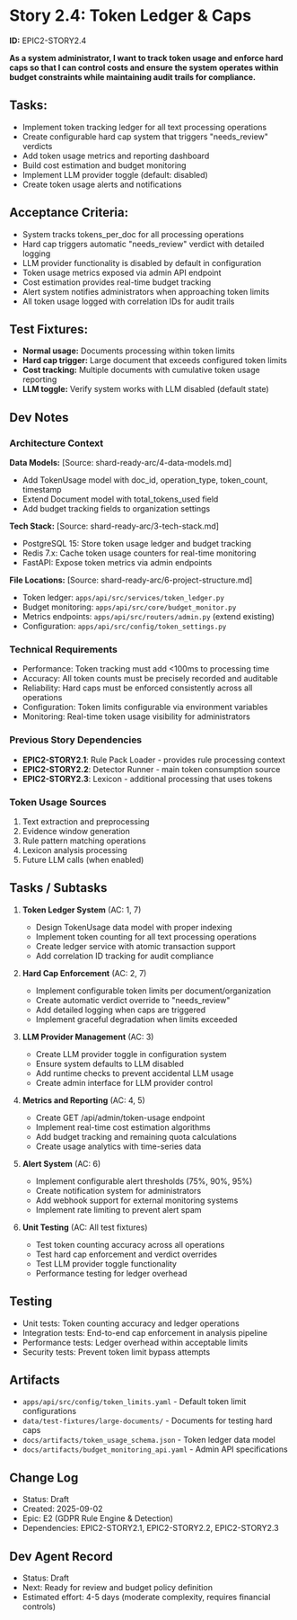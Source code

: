 # Story 2.4: Token Ledger & Caps

**ID:** EPIC2-STORY2.4

**As a system administrator, I want to track token usage and enforce hard caps so that I can control costs and ensure the system operates within budget constraints while maintaining audit trails for compliance.**

## Tasks:
* Implement token tracking ledger for all text processing operations
* Create configurable hard cap system that triggers "needs_review" verdicts
* Add token usage metrics and reporting dashboard
* Build cost estimation and budget monitoring
* Implement LLM provider toggle (default: disabled) 
* Create token usage alerts and notifications

## Acceptance Criteria:
* System tracks tokens_per_doc for all processing operations
* Hard cap triggers automatic "needs_review" verdict with detailed logging
* LLM provider functionality is disabled by default in configuration
* Token usage metrics exposed via admin API endpoint
* Cost estimation provides real-time budget tracking
* Alert system notifies administrators when approaching token limits
* All token usage logged with correlation IDs for audit trails

## Test Fixtures:
* **Normal usage:** Documents processing within token limits
* **Hard cap trigger:** Large document that exceeds configured token limits
* **Cost tracking:** Multiple documents with cumulative token usage reporting
* **LLM toggle:** Verify system works with LLM disabled (default state)

## Dev Notes

### Architecture Context
**Data Models:** [Source: shard-ready-arc/4-data-models.md]
- Add TokenUsage model with doc_id, operation_type, token_count, timestamp
- Extend Document model with total_tokens_used field
- Add budget tracking fields to organization settings

**Tech Stack:** [Source: shard-ready-arc/3-tech-stack.md]
- PostgreSQL 15: Store token usage ledger and budget tracking
- Redis 7.x: Cache token usage counters for real-time monitoring
- FastAPI: Expose token metrics via admin endpoints

**File Locations:** [Source: shard-ready-arc/6-project-structure.md]
- Token ledger: `apps/api/src/services/token_ledger.py`
- Budget monitoring: `apps/api/src/core/budget_monitor.py`
- Metrics endpoints: `apps/api/src/routers/admin.py` (extend existing)
- Configuration: `apps/api/src/config/token_settings.py`

### Technical Requirements
- Performance: Token tracking must add <100ms to processing time
- Accuracy: All token counts must be precisely recorded and auditable
- Reliability: Hard caps must be enforced consistently across all operations
- Configuration: Token limits configurable via environment variables
- Monitoring: Real-time token usage visibility for administrators

### Previous Story Dependencies
- **EPIC2-STORY2.1**: Rule Pack Loader - provides rule processing context
- **EPIC2-STORY2.2**: Detector Runner - main token consumption source
- **EPIC2-STORY2.3**: Lexicon - additional processing that uses tokens

### Token Usage Sources
1. Text extraction and preprocessing
2. Evidence window generation
3. Rule pattern matching operations
4. Lexicon analysis processing
5. Future LLM calls (when enabled)

## Tasks / Subtasks

1. **Token Ledger System** (AC: 1, 7)
   - Design TokenUsage data model with proper indexing
   - Implement token counting for all text processing operations
   - Create ledger service with atomic transaction support
   - Add correlation ID tracking for audit compliance

2. **Hard Cap Enforcement** (AC: 2, 7)
   - Implement configurable token limits per document/organization
   - Create automatic verdict override to "needs_review"
   - Add detailed logging when caps are triggered
   - Implement graceful degradation when limits exceeded

3. **LLM Provider Management** (AC: 3)
   - Create LLM provider toggle in configuration system
   - Ensure system defaults to LLM disabled
   - Add runtime checks to prevent accidental LLM usage
   - Create admin interface for LLM provider control

4. **Metrics and Reporting** (AC: 4, 5)
   - Create GET /api/admin/token-usage endpoint
   - Implement real-time cost estimation algorithms
   - Add budget tracking and remaining quota calculations
   - Create usage analytics with time-series data

5. **Alert System** (AC: 6)
   - Implement configurable alert thresholds (75%, 90%, 95%)
   - Create notification system for administrators
   - Add webhook support for external monitoring systems
   - Implement rate limiting to prevent alert spam

6. **Unit Testing** (AC: All test fixtures)
   - Test token counting accuracy across all operations
   - Test hard cap enforcement and verdict overrides
   - Test LLM provider toggle functionality
   - Performance testing for ledger overhead

## Testing
- Unit tests: Token counting accuracy and ledger operations
- Integration tests: End-to-end cap enforcement in analysis pipeline
- Performance tests: Ledger overhead within acceptable limits
- Security tests: Prevent token limit bypass attempts

## Artifacts
* `apps/api/src/config/token_limits.yaml` - Default token limit configurations
* `data/test-fixtures/large-documents/` - Documents for testing hard caps
* `docs/artifacts/token_usage_schema.json` - Token ledger data model
* `docs/artifacts/budget_monitoring_api.yaml` - Admin API specifications

## Change Log
- Status: Draft
- Created: 2025-09-02
- Epic: E2 (GDPR Rule Engine & Detection)
- Dependencies: EPIC2-STORY2.1, EPIC2-STORY2.2, EPIC2-STORY2.3

## Dev Agent Record
- Status: Draft
- Next: Ready for review and budget policy definition
- Estimated effort: 4-5 days (moderate complexity, requires financial controls)
